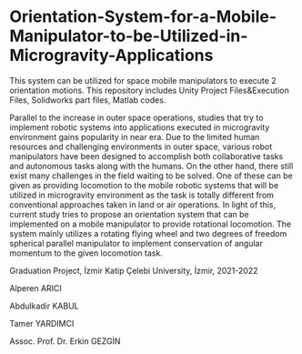 # Orientation-System-for-a-Mobile-Manipulator-to-be-Utilized-in-Microgravity-Applications
This system can be utilized for space mobile manipulators to execute 2 orientation motions. 
This repository includes Unity Project Files&amp;Execution Files, Solidworks part files, Matlab codes.

Parallel to the increase in outer space operations, studies that try to implement robotic systems into
applications executed in microgravity environment gains popularity in near era. Due to the limited
human resources and challenging environments in outer space, various robot manipulators have been
designed to accomplish both collaborative tasks and autonomous tasks along with the humans. On the
other hand, there still exist many challenges in the field waiting to be solved. One of these can be given
as providing locomotion to the mobile robotic systems that will be utilized in microgravity environment
as the task is totally different from conventional approaches taken in land or air operations. In light of
this, current study tries to propose an orientation system that can be implemented on a mobile
manipulator to provide rotational locomotion. The system mainly utilizes a rotating flying wheel and
two degrees of freedom spherical parallel manipulator to implement conservation of angular
momentum to the given locomotion task.


Graduation Project, İzmir Katip Çelebi University, İzmir, 2021-2022

Alperen ARICI

Abdulkadir KABUL

Tamer YARDIMCI

Assoc. Prof. Dr. Erkin GEZGİN
